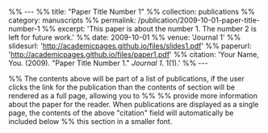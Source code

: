 %% ---
%% title: "Paper Title Number 1"
%% collection: publications
%% category: manuscripts
%% permalink: /publication/2009-10-01-paper-title-number-1
%% excerpt: 'This paper is about the number 1. The number 2 is left for future work.'
%% date: 2009-10-01
%% venue: 'Journal 1'
%% slidesurl: 'http://academicpages.github.io/files/slides1.pdf'
%% paperurl: 'http://academicpages.github.io/files/paper1.pdf'
%% citation: 'Your Name, You. (2009). &quot;Paper Title Number 1.&quot; <i>Journal 1</i>. 1(1).'
%% ---

%% The contents above will be part of a list of publications, if the user clicks the link for the publication than the contents of section will be rendered as a full page, allowing you to %% %% provide more information about the paper for the reader. When publications are displayed as a single page, the contents of the above "citation" field will automatically be included below %% this section in a smaller font.
